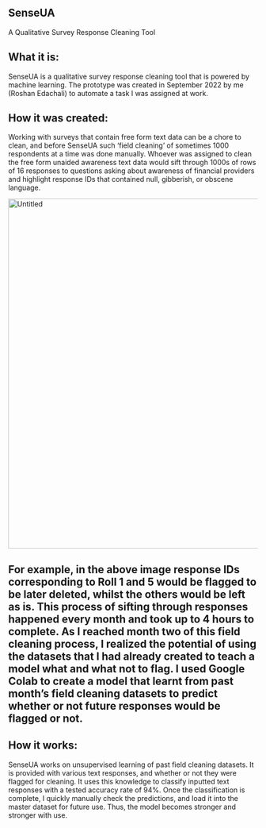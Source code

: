 ## SenseUA
A Qualitative Survey Response Cleaning Tool

## What it is:
SenseUA is a qualitative survey response cleaning tool that is powered by machine learning. The prototype was created in September 2022 by me (Roshan Edachali) to automate a task I was assigned at work. 

## How it was created:
Working with surveys that contain free form text data can be a chore to clean, and before SenseUA such ‘field cleaning’ of sometimes 1000 respondents at a time was done manually. Whoever was assigned to clean the free form unaided awareness text data would sift through 1000s of rows of 16 responses to questions asking about awareness of financial providers and highlight response IDs that contained null, gibberish, or obscene language.  

<img width="705" alt="Untitled" src="https://user-images.githubusercontent.com/85485511/193170238-bff57109-9fed-4018-834b-dd6e7ee7ef0e.png">

## For example, in the above image response IDs corresponding to Roll 1 and 5 would be flagged to be later deleted, whilst the others would be left as is. This process of sifting through responses happened every month and took up to 4 hours to complete. As I reached month two of this field cleaning process, I realized the potential of using the datasets that I had already created to teach a model what and what not to flag. I used Google Colab to create a model that learnt from past month’s field cleaning datasets to predict whether or not future responses would be flagged or not. 

## How it works:
SenseUA works on unsupervised learning of past field cleaning datasets. It is provided with various text responses, and whether or not they were flagged for cleaning. It uses this knowledge to classify inputted text responses with a tested accuracy rate of 94%. Once the classification is complete, I quickly manually check the predictions, and load it into the master dataset for future use. Thus, the model becomes stronger and stronger with use.
